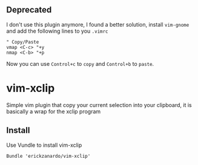 ## Deprecated

I don't use this plugin anymore, I found a better solution, install `vim-gnome` and add the following lines to you `.vimrc`

```
" Copy/Paste
vmap <C-c> "+y
nmap <C-b> "+p
```

Now you can use `Control+c` to `copy` and `Control+b` to `paste`.

# vim-xclip
Simple vim plugin that copy your current selection into your clipboard, it is basically a wrap for the xclip program

## Install

Use Vundle to install vim-xclip

```
Bundle 'erickzanardo/vim-xclip'
```
